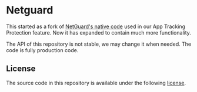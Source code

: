 # Netguard
This started as a fork of [NetGuard's native code](https://github.com/M66B/NetGuard/tree/master/app/src/main/jni/netguard) used in our App Tracking Protection feature.
Now it has expanded to contain much more functionality.

The API of this repository is not stable, we may change it when needed. The code is fully production code.

## License
The source code in this repository is available under the following [license](https://github.com/duckduckgo/netguard/blob/main/LICENSE).
